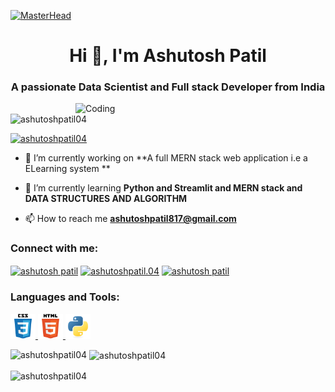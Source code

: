 [![MasterHead](https://t4.ftcdn.net/jpg/02/78/37/47/360_F_278374738_ypRn0utOVnebuhmpSrDiwkzFsdqEm0aa.jpg)](https://Ashutoshpatil04.io)

<h1 align="center">Hi 👋, I'm Ashutosh Patil</h1>
<h3 align="center">A passionate Data Scientist and Full stack Developer from India</h3>
<img align="right" alt="Coding" width="400" src="https://i.makeagif.com/media/4-05-2022/FvBVst.gif">

<p align="left"> <img src="https://komarev.com/ghpvc/?username=ashutoshpatil04&label=Profile%20views&color=0e75b6&style=flat" alt="ashutoshpatil04" /> </p>

<p align="left"> <a href="https://github.com/ryo-ma/github-profile-trophy"><img src="https://github-profile-trophy.vercel.app/?username=ashutoshpatil04" alt="ashutoshpatil04" /></a> </p>

- 🔭 I’m currently working on **A full  MERN stack web application i.e a ELearning system  **

- 🌱 I’m currently learning **Python and Streamlit and MERN stack and DATA STRUCTURES AND ALGORITHM**

- 📫 How to reach me **ashutoshpatil817@gmail.com**

<h3 align="left">Connect with me:</h3>
<p align="left">
<a href="https://linkedin.com/in/ashutosh patil" target="blank"><img align="center" src="https://raw.githubusercontent.com/rahuldkjain/github-profile-readme-generator/master/src/images/icons/Social/linked-in-alt.svg" alt="ashutosh patil" height="30" width="40" /></a>
<a href="https://instagram.com/ashutoshpatil.04" target="blank"><img align="center" src="https://raw.githubusercontent.com/rahuldkjain/github-profile-readme-generator/master/src/images/icons/Social/instagram.svg" alt="ashutoshpatil.04" height="30" width="40" /></a>
<a href="https://www.hackerrank.com/ashutosh patil" target="blank"><img align="center" src="https://raw.githubusercontent.com/rahuldkjain/github-profile-readme-generator/master/src/images/icons/Social/hackerrank.svg" alt="ashutosh patil" height="30" width="40" /></a>
</p>

<h3 align="left">Languages and Tools:</h3>
<p align="left"> <a href="https://www.w3schools.com/css/" target="_blank" rel="noreferrer"> <img src="https://raw.githubusercontent.com/devicons/devicon/master/icons/css3/css3-original-wordmark.svg" alt="css3" width="40" height="40"/> </a> <a href="https://www.w3.org/html/" target="_blank" rel="noreferrer"> <img src="https://raw.githubusercontent.com/devicons/devicon/master/icons/html5/html5-original-wordmark.svg" alt="html5" width="40" height="40"/> </a> <a href="https://www.python.org" target="_blank" rel="noreferrer"> <img src="https://raw.githubusercontent.com/devicons/devicon/master/icons/python/python-original.svg" alt="python" width="40" height="40"/> </a> </p>

<p><img align="left" src="https://github-readme-stats.vercel.app/api/top-langs?username=ashutoshpatil04&show_icons=true&locale=en&layout=compact" alt="ashutoshpatil04" /></p>

<p>&nbsp;<img align="center" src="https://github-readme-stats.vercel.app/api?username=ashutoshpatil04&show_icons=true&locale=en" alt="ashutoshpatil04" /></p>

<p><img align="center" src="https://github-readme-streak-stats.herokuapp.com/?user=ashutoshpatil04&" alt="ashutoshpatil04" /></p>



